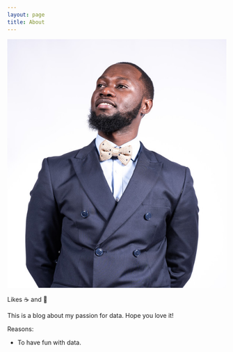 ```yaml
---
layout: page
title: About
---
```


![pic](/assets/images/co.png)





Likes :coffee: and :pizza:



This is a blog about my passion for data.
Hope you love it!

Reasons:
- To have fun with data.
